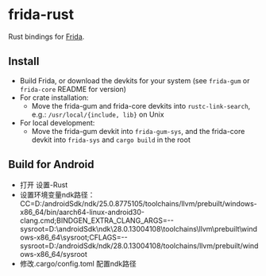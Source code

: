 frida-rust
==========

Rust bindings for [Frida](http://www.frida.re/).

## Install

- Build Frida, or download the devkits for your system (see `frida-gum` or `frida-core` README for version)
- For crate installation:
    - Move the frida-gum and frida-core devkits into `rustc-link-search`, e.g.: `/usr/local/{include, lib}` on Unix
- For local development:
    - Move the frida-gum devkit into `frida-gum-sys`, and the frida-core devkit into `frida-sys` and `cargo build` in the root
## Build for Android
- 打开 设置-Rust
- 设置环境变量ndk路径：CC=D:/androidSdk/ndk/25.0.8775105/toolchains/llvm/prebuilt/windows-x86_64/bin/aarch64-linux-android30-clang.cmd;BINDGEN_EXTRA_CLANG_ARGS=--sysroot=D:\\androidSdk\\ndk\\28.0.13004108\\toolchains\\llvm\\prebuilt\\windows-x86_64\\sysroot;CFLAGS=--sysroot=D:/androidSdk/ndk/28.0.13004108/toolchains/llvm/prebuilt/windows-x86_64/sysroot
- 修改.cargo/config.toml 配置ndk路径